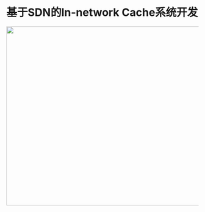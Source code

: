 # 基于SDN的In-network Cache系统开发
<img src="http://img.blog.csdn.net/20160511113745542" width="720" height="470" />
